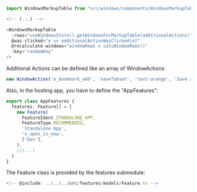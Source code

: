 ```typescript
import WindowsMarkupTable from "src/windows/components/WindowsMarkupTable.vue";

<!-- (...) -->

<WindowsMarkupTable
  :rows="useWindowsStore().getWindowsForMarkupTable(additionalActions)"
  @was-clicked="e => additionalActionWasClicked(e)"
  @recalculate-windows="windowRows = calcWindowRows()"
  :key="randomKey"
/>
```

Additional Actions can be defined like an array of WindowActions:

```typescript
new WindowAction('o_bookmark_add', 'saveTabset', 'text-orange', 'Save as Tabset')
```

Also, in the hosting app, you have to define the "AppFeatures":

```typescript
export class AppFeatures {
  features: Feature[] = [
    new Feature(
      FeatureIdent.STANDALONE_APP,
      FeatureType.RECOMMENDED,
      'Standalone App',
      'o_open_in_new',
      ['bex'],
    ),
    //(...)
  ]
}
```

The Feature class is provided by the features submodule:

```typescript
<!-- @include: ../../../src/features/models/Feature.ts -->
```

